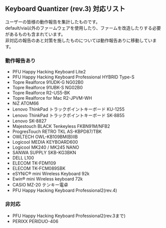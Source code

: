 ## Keyboard Quantizer (rev.3) 対応リスト

ユーザーの皆様の動作報告を集計したものです。  
default/via以外のファームウェアを使用したり、ファームを改造したりする必要があるものも含まれています。  
非対応の報告のあと対策を施したものについては動作報告ありに移動しています。

### 動作報告あり

- PFU Happy Hacking Keyboard Lite2
- PFU Happy Hacking Keyboard Professional HYBRID Type-S 
- Topre Realforce 91UDK-G NG02B0
- Topre Realforce 91UBK-S NG02B0
- Topre Realforce R2-US5-BK
- Topre Realforce for Mac R2-JPVM-WH
- NiZ ATOM66
- Lenovo ThinkPad トラックポイントキーボード KU-1255
- Lenovo ThinkPad トラックポイントキーボード SK-8855
- Lenovo SK-8827
- Majestouch BLACK Tenkeyless FKBN91M/NFB2
- ProgresTouch RETRO TKL AS-KBPD87/TBK
- OWLTECH OWL-KB109BM(B)IIB
- Logicool MEDIA KEYBOARD600
- Logicool MK240 / MK245 NANO
- SANWA SUPPLY SKB-KG3BKN
- DELL L100
- ELECOM TK-FDM109
- ELECOM TK-FCM089SBK
- eSYNiC® mini Wireless Keyboard 92k
- Ewin® mini Wireless keyboard 72k
- CASIO MZ-20 テンキー電卓
- PFU Happy Hacking Keyboard Professional2(rev.4)

### 非対応

- PFU Happy Hacking Keyboard Professional2(rev.3まで)
- PERIXX PERIDUO-406
